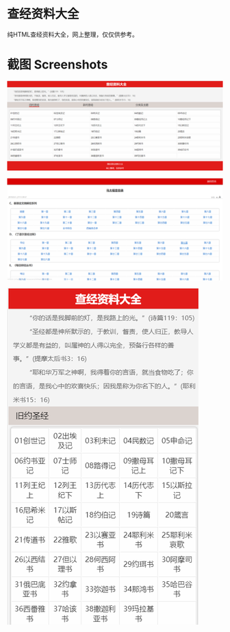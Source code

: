 # 查经资料大全
纯HTML查经资料大全，网上整理，仅仅供参考。
# 截图 Screenshots
![PC](/images/pc.png)

![PC2](/images/pc2.png)

![YD](/images/yd.png)

